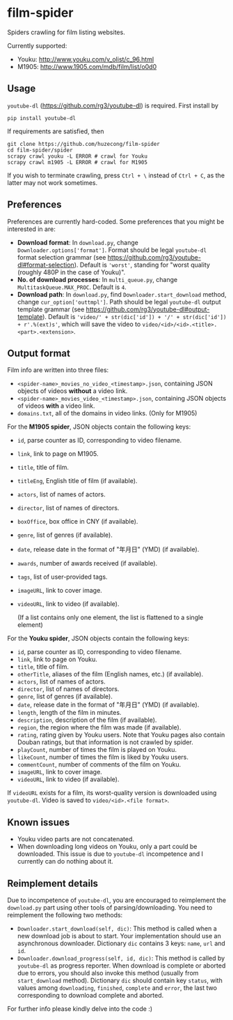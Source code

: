 # film-spider

Spiders crawling for film listing websites.

Currently supported:

- Youku: http://www.youku.com/v_olist/c_96.html
- M1905: http://www.1905.com/mdb/film/list/o0d0

## Usage

`youtube-dl` (https://github.com/rg3/youtube-dl) is required. First install by
``` shell
pip install youtube-dl
```
If requirements are satisfied, then
``` shell
git clone https://github.com/huzecong/film-spider
cd film-spider/spider
scrapy crawl youku -L ERROR # crawl for Youku
scrapy crawl m1905 -L ERROR # crawl for M1905
```
If you wish to terminate crawling, press `Ctrl + \` instead of `Ctrl + C`, as the latter may not work sometimes.

## Preferences

Preferences are currently hard-coded. Some preferences that you might be interested in are:

- **Download format**: In `download.py`, change `Downloader.options['format']`. Format should be legal `youtube-dl` format selection grammar (see https://github.com/rg3/youtube-dl#format-selection). Default is `'worst'`, standing for "worst quality (roughly 480P in the case of Youku)".
- **No. of download processes**: In `multi_queue.py`, change `MultitaskQueue.MAX_PROC`. Default is `4`.
- **Download path**: In `download.py`, find `Downloader.start_download` method, change `cur_option['outtmpl']`. Path should be legal `youtube-dl` output template grammar (see https://github.com/rg3/youtube-dl#output-template). Default is `'video/' + str(dic['id']) + '/' + str(dic['id']) + r'.%(ext)s'`, which will save the video to `video/<id>/<id>.<title>.<part>.<extension>`.

## Output format

Film info are written into three files:

- `<spider-name>_movies_no_video_<timestamp>.json`, containing JSON objects of videos **without** a video link.
- `<spider-name>_movies_video_<timestamp>.json`, containing JSON objects of videos **with** a video link.
- `domains.txt`, all of the domains in video links. (Only for M1905)

For the **M1905 spider**, JSON objects contain the following keys:

- `id`, parse counter as ID, corresponding to video filename.
- `link`, link to page on M1905.
- `title`, title of film.
- `titleEng`, English title of film (if available).
- `actors`, list of names of actors.
- `director`, list of names of directors.
- `boxOffice`, box office in CNY (if available).
- `genre`, list of genres (if available).
- `date`, release date in the format of "年月日" (YMD) (if available).
- `awards`, number of awards received (if available).
- `tags`, list of user-provided tags.
- `imageURL`, link to cover image.
- `videoURL`, link to video (if available).
 
  (If a list contains only one element, the list is flattened to a single element)

For the **Youku spider**, JSON objects contain the following keys:

- `id`, parse counter as ID, corresponding to video filename.
- `link`, link to page on Youku.
- `title`, title of film.
- `otherTitle`, aliases of the film (English names, etc.) (if available).
- `actors`, list of names of actors.
- `director`, list of names of directors.
- `genre`, list of genres (if available).
- `date`, release date in the format of "年月日" (YMD) (if available).
- `length`, length of the film in minutes.
- `description`, description of the film (if available).
- `region`, the region where the film was made (if available).
- `rating`, rating given by Youku users. Note that Youku pages also contain Douban ratings, but that information is not crawled by spider.
- `playCount`, number of times the film is played on Youku.
- `likeCount`, number of times the film is liked by Youku users.
- `commentCount`, number of comments of the film on Youku.
- `imageURL`, link to cover image.
- `videoURL`, link to video (if available).

If `videoURL` exists for a film, its worst-quality version is downloaded using `youtube-dl`. Video is saved to `video/<id>.<file format>`.

## Known issues

- Youku video parts are not concatenated.
- When downloading long videos on Youku, only a part could be downloaded. This issue is due to `youtube-dl` incompetence and I currently can do nothing about it.

## Reimplement details

Due to incompetence of `youtube-dl`, you are encouraged to reimplement the `download.py` part using other tools of parsing/downloading. You need to reimplement the following two methods:
- `Downloader.start_download(self, dic)`: This method is called when a new download job is about to start. Your implementation should use an asynchronous downloader. Dictionary `dic` contains 3 keys: `name`, `url` and `id`.
- `Downloader.download_progress(self, id, dic)`: This method is called by `youtube-dl` as progress reporter. When download is complete or aborted due to errors, you should also invoke this method (usually from `start_download` method). Dictionary `dic` should contain key `status`, with values among `downloading`, `finished`, `complete` and `error`, the last two corresponding to download complete and aborted.

For further info please kindly delve into the code :)
